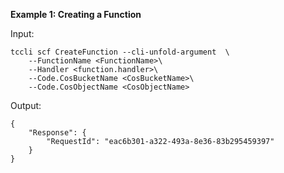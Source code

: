 **Example 1: Creating a Function**



Input: 

```
tccli scf CreateFunction --cli-unfold-argument  \
    --FunctionName <FunctionName>\
    --Handler <function.handler>\
    --Code.CosBucketName <CosBucketName>\
    --Code.CosObjectName <CosObjectName>
```

Output: 
```
{
    "Response": {
        "RequestId": "eac6b301-a322-493a-8e36-83b295459397"
    }
}
```

